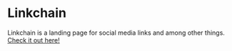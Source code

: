 # Linkchain
Linkchain is a landing page for social media links and among other things. [Check it out here!](https://thememeticist.github.io/Linkchain/)
